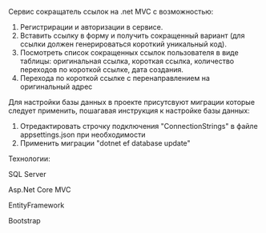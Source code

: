 Сервис сокращатель ссылок на .net MVC с возможностью:
1.	Регистрирации и авторизации в сервисе. 
2.	Вставить ссылку в форму и получить сокращенный вариант (для ссылки должен генерироваться короткий уникальный код). 
3.	Посмотреть список сокращенных ссылок пользователя в виде таблицы: оригинальная ссылка, короткая ссылка, количество переходов по короткой ссылке, дата создания. 
4.	Перехода по короткой ссылке с перенаправлением на оригинальный адрес


Для настройки базы данных в проекте присутсвуют миграции которые следует применить, пошагавая инструкция к настройке базы данных:
1. Отредактировать строчку подключения "ConnectionStrings" в файле appsettings.json при необходимости
2. Применить миграции "dotnet ef database update" 

Технологии:

SQL Server

Asp.Net Core MVC

EntityFramework

Bootstrap

